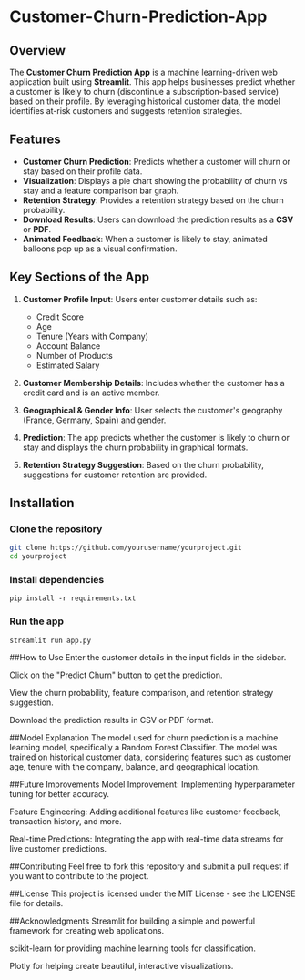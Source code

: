 # Customer-Churn-Prediction-App

## Overview

The **Customer Churn Prediction App** is a machine learning-driven web application built using **Streamlit**. This app helps businesses predict whether a customer is likely to churn (discontinue a subscription-based service) based on their profile. By leveraging historical customer data, the model identifies at-risk customers and suggests retention strategies.

## Features

- **Customer Churn Prediction**: Predicts whether a customer will churn or stay based on their profile data.
- **Visualization**: Displays a pie chart showing the probability of churn vs stay and a feature comparison bar graph.
- **Retention Strategy**: Provides a retention strategy based on the churn probability.
- **Download Results**: Users can download the prediction results as a **CSV** or **PDF**.
- **Animated Feedback**: When a customer is likely to stay, animated balloons pop up as a visual confirmation.

## Key Sections of the App

1. **Customer Profile Input**: Users enter customer details such as:
   - Credit Score
   - Age
   - Tenure (Years with Company)
   - Account Balance
   - Number of Products
   - Estimated Salary

2. **Customer Membership Details**: Includes whether the customer has a credit card and is an active member.

3. **Geographical & Gender Info**: User selects the customer's geography (France, Germany, Spain) and gender.

4. **Prediction**: The app predicts whether the customer is likely to churn or stay and displays the churn probability in graphical formats.

5. **Retention Strategy Suggestion**: Based on the churn probability, suggestions for customer retention are provided.

## Installation

### Clone the repository
```bash
git clone https://github.com/yourusername/yourproject.git
cd yourproject
```
### Install dependencies
```
pip install -r requirements.txt
```

### Run the app
```
streamlit run app.py
```
##How to Use
Enter the customer details in the input fields in the sidebar.

Click on the "Predict Churn" button to get the prediction.

View the churn probability, feature comparison, and retention strategy suggestion.

Download the prediction results in CSV or PDF format.

##Model Explanation
The model used for churn prediction is a machine learning model, specifically a Random Forest Classifier. The model was trained on historical customer data, considering features such as customer age, tenure with the company, balance, and geographical location.

##Future Improvements
Model Improvement: Implementing hyperparameter tuning for better accuracy.

Feature Engineering: Adding additional features like customer feedback, transaction history, and more.

Real-time Predictions: Integrating the app with real-time data streams for live customer predictions.

##Contributing
Feel free to fork this repository and submit a pull request if you want to contribute to the project.

##License
This project is licensed under the MIT License - see the LICENSE file for details.

##Acknowledgments
Streamlit for building a simple and powerful framework for creating web applications.

scikit-learn for providing machine learning tools for classification.

Plotly for helping create beautiful, interactive visualizations.
